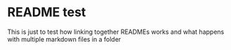 # README test
This is just to test how linking together READMEs works and what happens with multiple markdown files in a folder
